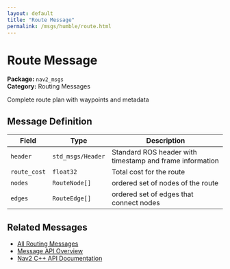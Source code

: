 ```yaml
---
layout: default
title: "Route Message"
permalink: /msgs/humble/route.html
---
```


# Route Message

**Package:** `nav2_msgs`  
**Category:** Routing Messages

Complete route plan with waypoints and metadata

## Message Definition

| Field | Type | Description |
|-------|------|-------------|
| `header` | `std_msgs/Header` | Standard ROS header with timestamp and frame information |
| `route_cost` | `float32` | Total cost for the route |
| `nodes` | `RouteNode[]` | ordered set of nodes of the route |
| `edges` | `RouteEdge[]` | ordered set of edges that connect nodes |



## Related Messages

- [All Routing Messages](/humble/msgs/index.html#routing-messages)
- [Message API Overview](/humble/msgs/index.html)
- [Nav2 C++ API Documentation](/humble/html/index.html)
